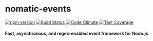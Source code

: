 # nomatic-events #
[![npm version](https://img.shields.io/npm/v/nomatic-events.svg)](https://www.npmjs.com/package/nomatic-events) [![Build Status](https://travis-ci.org/bdfoster/nomatic-events.svg?branch=master)](https://travis-ci.org/bdfoster/nomatic-events) [![Code Climate](https://codeclimate.com/github/bdfoster/nomatic-events/badges/gpa.svg)](https://codeclimate.com/github/bdfoster/nomatic-events) [![Test Coverage](https://codeclimate.com/github/bdfoster/nomatic-events/badges/coverage.svg)](https://codeclimate.com/github/bdfoster/nomatic-events/coverage)
#### Fast, asynchronous, and regex-enabled event framework for Node.js ####


